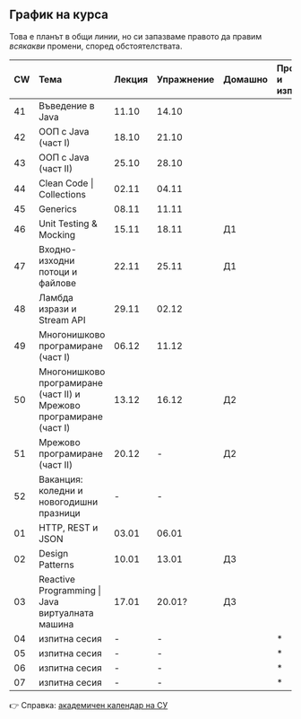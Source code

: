 ## График на курса

Това е планът в общи линии, но си запазваме правото да правим *всякакви* промени, според обстоятелствата.

| CW | Тема                                                                | Лекция | Упражнение | Домашно | Проект и изпит |
| -- | :------------------------------------------------------------------ | :----- | :--------- | :------ | :------------- |
| 41 | Въведение в Java                                                    | 11.10  | 14.10      |         |                |
| 42 | ООП с Java (част I)                                                 | 18.10  | 21.10      |         |                |
| 43 | ООП с Java (част II)                                                | 25.10  | 28.10      |         |                |
| 44 | Clean Code \| Collections                                           | 02.11  | 04.11      |         |                |
| 45 | Generics                                                            | 08.11  | 11.11      |         |                |
| 46 | Unit Testing & Mocking                                              | 15.11  | 18.11      | Д1      |                |
| 47 | Входно-изходни потоци и файлове                                     | 22.11  | 25.11      | Д1      |                |
| 48 | Ламбда изрази и Stream API                                          | 29.11  | 02.12      |         |                |
| 49 | Многонишково програмиране (част I)                                  | 06.12  | 11.12      |         |                |
| 50 | Многонишково програмиране (част II) и Мрежово програмиране (част I) | 13.12  | 16.12      | Д2      |                |
| 51 | Мрежово програмиране (част II)                                      | 20.12  | -          | Д2      |                |
| 52 | Ваканция: коледни и новогодишни празници                            | -      | -          |         |                |
| 01 | HTTP, REST и JSON                                                   | 03.01  | 06.01      |         |                |
| 02 | Design Patterns                                                     | 10.01  | 13.01      | Д3      |                |
| 03 | Reactive Programming \| Java виртуалната машина                     | 17.01  | 20.01?     | Д3      |                |
| 04 | изпитна сесия                                                       | -      | -          |         | *              |
| 05 | изпитна сесия                                                       | -      | -          |         | *              |
| 06 | изпитна сесия                                                       | -      | -          |         | *              |
| 07 | изпитна сесия                                                       | -      | -          |         | *              |

:point_right: Справка: [академичен календар на СУ](https://www.uni-sofia.bg/index.php/bul/studenti/akademichen_kalendar)
